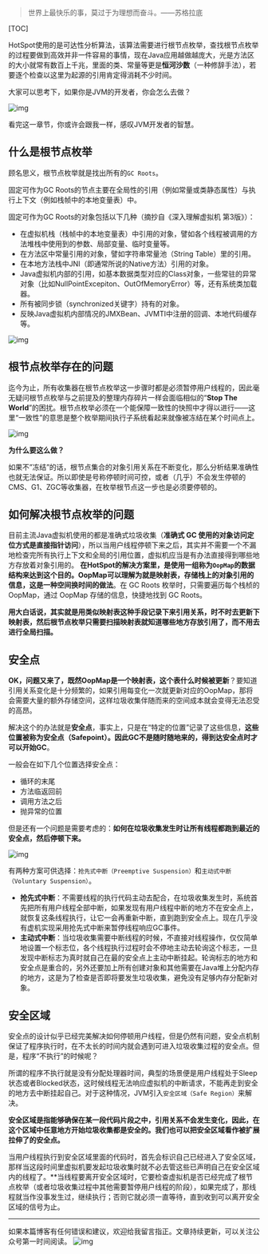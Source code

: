 > 世界上最快乐的事，莫过于为理想而奋斗。——苏格拉底

[TOC]

HotSpot使用的是可达性分析算法，该算法需要进行根节点枚举，查找根节点枚举的过程要做到高效并非一件容易的事情，现在Java应用越做越庞大，光是方法区的大小就常有数百上千兆，里面的类、常量等更是**恒河沙数**（一种修辞手法），若要逐个检查以这里为起源的引用肯定得消耗不少时间。

大家可以思考下，如果你是JVM的开发者，你会怎么去做？

![img](https://mmbiz.qpic.cn/mmbiz_jpg/jC8rtGdWScPeYWz4ibOQDZE50x2UUm1Eo9y8WFqqzuLdRrG51GDgbUsV2mHBcJfgj9EOdvjolX91sULQE0bZDEA/0?wx_fmt=jpeg)

看完这一章节，你或许会跟我一样，感叹JVM开发者的智慧。

## 什么是根节点枚举

顾名思义，根节点枚举就是找出所有的`GC Roots`。

固定可作为GC Roots的节点主要在全局性的引用（例如常量或类静态属性）与执行上下文（例如栈帧中的本地变量表）中。

固定可作为GC Roots的对象包括以下几种（摘抄自《深入理解虚拟机 第3版》）：

- 在虚拟机栈（栈帧中的本地变量表）中引用的对象，譬如各个线程被调用的方法堆栈中使用到的参数、局部变量、临时变量等。
- 在方法区中常量引用的对象，譬如字符串常量池（String Table）里的引用。
- 在本地方法栈中JNI（即通常所说的Native方法）引用的对象。
- Java虚拟机内部的引用，如基本数据类型对应的Class对象，一些常驻的异常对象（比如NullPointExcepiton、OutOfMemoryError）等，还有系统类加载器。
- 所有被同步锁（synchronized关键字）持有的对象。
- 反映Java虚拟机内部情况的JMXBean、JVMTI中注册的回调、本地代码缓存等。

![img](https://mmbiz.qpic.cn/mmbiz_jpg/jC8rtGdWScPeYWz4ibOQDZE50x2UUm1EoAj17U0XZ6qiaPx4Zr8BCgGJ7homLJRgJF1LjTmMdiaBiatO9Te7ZWibzWg/0?wx_fmt=jpeg)

## 根节点枚举存在的问题

迄今为止，所有收集器在根节点枚举这一步骤时都是必须暂停用户线程的，因此毫无疑问根节点枚举与之前提及的整理内存碎片一样会面临相似的“**Stop The World**”的困扰。根节点枚举必须在一个能保障一致性的快照中才得以进行——这里“一致性”的意思是整个枚举期间执行子系统看起来就像被冻结在某个时间点上。

![img](https://mmbiz.qpic.cn/mmbiz_jpg/jC8rtGdWScPeYWz4ibOQDZE50x2UUm1EoNWsWt93IibJXEBmjI2ka55LWXmpggonMGcCiaptWMvucgy8uruAIqTKQ/0?wx_fmt=jpeg)

**为什么要这么做？**

如果不”冻结”的话，根节点集合的对象引用关系在不断变化，那么分析结果准确性也就无法保证。所以即使是号称停顿时间可控，或者（几乎）不会发生停顿的CMS、G1、ZGC等收集器，在枚举根节点这一步也是必须要停顿的。

## 如何解决根节点枚举的问题

目前主流Java虚拟机使用的都是准确式垃圾收集（**准确式 GC 使用的对象访问定位方式是直接指针访问**），所以当用户线程停顿下来之后，其实并不需要一个不漏地检查完所有执行上下文和全局的引用位置，虚拟机应当是有办法直接得到哪些地方存放着对象引用的。
**在HotSpot的解决方案里，是使用一组称为`OopMap`的数据结构来达到这个目的。OopMap可以理解为就是映射表，存储栈上的对象引用的信息，这是一种空间换时间的做法**。在 GC Roots 枚举时，只需要遍历每个栈桢的 OopMap，通过 OopMap 存储的信息，快捷地找到 GC Roots。

**用大白话说，其实就是用类似映射表这种手段记录下来引用关系，时不时去更新下映射表，然后根节点枚举只需要扫描映射表就知道哪些地方存放引用了，而不用去进行全局扫描。**

## 安全点

**OK，问题又来了，既然OopMap是一个映射表，这个表什么时候被更新**？要知道引用关系变化是十分频繁的，如果引用每变化一次就更新对应的OopMap，那将会需要大量的额外存储空间，这样垃圾收集伴随而来的空间成本就会变得无法忍受的高昂。

解决这个的办法就是**安全点**，事实上，只是在“特定的位置”记录了这些信息，**这些位置被称为安全点（Safepoint）。因此GC不是随时随地来的，得到达安全点时才可以开始GC**。

一般会在如下几个位置选择安全点：

- 循环的末尾
- 方法临返回前
- 调用方法之后
- 抛异常的位置

但是还有一个问题是需要考虑的：**如何在垃圾收集发生时让所有线程都跑到最近的安全点，然后停顿下来。**

![img](https://mmbiz.qpic.cn/mmbiz_jpg/jC8rtGdWScPeYWz4ibOQDZE50x2UUm1EoW5K6fcmf95qeIOVVwbT5Rr3t2kbaPWeMFBiaBpMbhdtygA5icnSoDhew/0?wx_fmt=jpeg)


有两种方案可供选择：`抢先式中断（Preemptive Suspension）`和`主动式中断（Voluntary Suspension）`。

- **抢先式中断**：不需要线程的执行代码主动去配合，在垃圾收集发生时，系统首先把所有用户线程全部中断，如果发现有用户线程中断的地方不在安全点上，就恢复这条线程执行，让它一会再重新中断，直到跑到安全点上。现在几乎没有虚机实现采用抢先式中断来暂停线程响应GC事件。
- **主动式中断**：当垃圾收集需要中断线程的时候，不直接对线程操作，仅仅简单地设置一个标志位，各个线程执行过程时会不停地主动去轮询这个标志，一旦发现中断标志为真时就自己在最的安全点上主动中断挂起。轮询标志的地方和安全点是重合的，另外还要加上所有创建对象和其他需要在Java堆上分配内存的地方，这是为了检查是否即将要发生垃圾收集，避免没有足够内存分配新对象。

## 安全区域

安全点的设计似乎已经完美解决如何停顿用户线程，但是仍然有问题，安全点机制保证了程序执行时，在不太长的时间内就会遇到可进入垃圾收集过程的安全点。但是，程序“不执行”的时候呢？

所谓的程序不执行就是没有分配处理器时间，典型的场景便是用户线程处于Sleep状态或者Blocked状态，这时候线程无法响应虚拟机的中断请求，不能再走到安全的地方去中断挂起自己。对于这种情况，JVM引入`安全区域（Safe Region）`来解决。

**安全区域是指能够确保在某一段代码片段之中，引用关系不会发生变化，因此，在这个区域中任意地方开始垃圾收集都是安全的。我们也可以把安全区域看作被扩展拉伸了的安全点。**

当用户线程执行到安全区域里面的代码时，首先会标识自己已经进入了安全区域，那样当这段时间里虚拟机要发起垃圾收集时就不必去管这些已声明自己在安全区域内的线程了。**当线程要离开安全区域时，它要检查虚拟机是否已经完成了根节点枚举（或者垃圾收集过程中其他需要暂停用户线程的阶段），如果完成了，那线程就当作没事发生过，继续执行；否则它就必须一直等待，直到收到可以离开安全区域的信号为止。

------

如果本篇博客有任何错误和建议，欢迎给我留言指正。文章持续更新，可以关注公众号第一时间阅读。 ![img](https://mmbiz.qpic.cn/mmbiz_png/jC8rtGdWScMwaNHnWosGDIoEy59akwNWDeafZw4qsTibBZIgfzUUqwY8aeE9gWXlBEsFWFZaAX0jVrfMlHkLBFg/0?wx_fmt=png)
